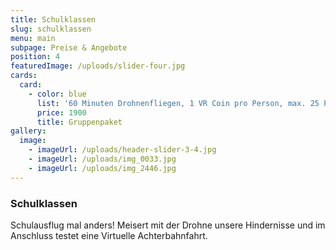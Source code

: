 ```yaml
---
title: Schulklassen
slug: schulklassen
menu: main
subpage: Preise & Angebote
position: 4
featuredImage: /uploads/slider-four.jpg
cards:
  card:
    - color: blue
      list: '60 Minuten Drohnenfliegen, 1 VR Coin pro Person, max. 25 Personen '
      price: 1900
      title: Gruppenpaket
gallery:
  image:
    - imageUrl: /uploads/header-slider-3-4.jpg
    - imageUrl: /uploads/img_0033.jpg
    - imageUrl: /uploads/img_2446.jpg
---
```

### Schulklassen

Schulausflug mal anders!
Meisert mit der Drohne unsere Hindernisse und im Anschluss testet eine Virtuelle Achterbahnfahrt.
